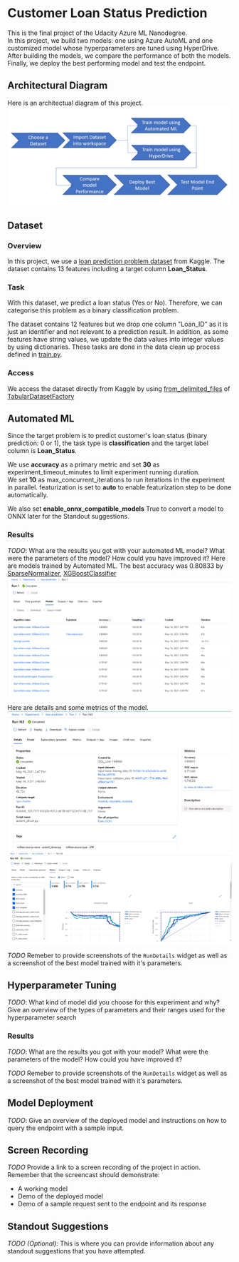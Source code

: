 # Customer Loan Status Prediction

This is the final project of the Udacity Azure ML Nanodegree.  
In this project, we build two models: one using Azure AutoML and one customized model whose hyperparameters are tuned using HyperDrive.  
After building the models, we compare the performance of both the models.  
Finally, we deploy the best performing model and test the endpoint.

## Architectural Diagram
Here is an architectual diagram of this project.
![Project Architectural Diagram](/starter_file/images/ProjectArchitecturalDiagram.PNG)

## Dataset

### Overview
In this project, we use a [loan prediction problem dataset](https://www.kaggle.com/altruistdelhite04/loan-prediction-problem-dataset) from Kaggle. The dataset contains 13 features including a target column **Loan_Status**.

### Task
With this dataset, we predict a loan status (Yes or No). Therefore, we can categorise this problem as a binary classification problem. 

The dataset contains 12 features but we drop one column "Loan_ID" as it is just an identifier and not relevant to a prediction result.
In addition, as some features have string values, we update the data values into integer values by using dictionaries.
These tasks are done in the data clean up process defined in [train.py](./train.py).

### Access
We access the dataset directly from Kaggle by using [from_delimited_files](https://docs.microsoft.com/en-us/python/api/azureml-core/azureml.data.dataset_factory.tabulardatasetfactory?view=azure-ml-py#from-delimited-files-path--validate-true--include-path-false--infer-column-types-true--set-column-types-none--separator------header-true--partition-format-none--support-multi-line-false--empty-as-string-false--encoding--utf8--) of [TabularDatasetFactory](https://docs.microsoft.com/en-us/python/api/azureml-core/azureml.data.dataset_factory.tabulardatasetfactory?view=azure-ml-py)

## Automated ML
Since the target problem is to predict customer's loan status (binary prediction: 0 or 1), the task type is **classification** and the target label column is **Loan_Status**.  

We use **accuracy** as a primary metric and set **30** as experiment_timeout_minutes to limit experiment running duration.  
We set **10** as max_concurrent_iterations to run iterations in the experiment in parallel. featurization is set to **auto** to enable featurization step to be done automatically.  

We also set **enable_onnx_compatible_models** True to convert a model to ONNX later for the Standout suggestions.

### Results
*TODO*: What are the results you got with your automated ML model? What were the parameters of the model? How could you have improved it?
Here are models trained by Automated ML. The best accuracy was 0.80833 by [SparseNormalizer](https://docs.microsoft.com/en-us/python/api/azureml-automl-runtime/azureml.automl.runtime.shared.model_wrappers.sparsenormalizer?view=azure-ml-py), [XGBoostClassifier](https://docs.microsoft.com/en-us/python/api/azureml-automl-runtime/azureml.automl.runtime.shared.model_wrappers.xgboostclassifier?view=azure-ml-py)
![Models trained by Automated ML](/starter_file/images/AutoML_Models.PNG)

Here are details and some metrics of the model.
![Details of the best model](/starter_file/images/AutoML_BestModelDetails.PNG)
![Details of the best model](/starter_file/images/AutoML_BestModelMetrics.PNG)

*TODO* Remeber to provide screenshots of the `RunDetails` widget as well as a screenshot of the best model trained with it's parameters.

## Hyperparameter Tuning
*TODO*: What kind of model did you choose for this experiment and why? Give an overview of the types of parameters and their ranges used for the hyperparameter search


### Results
*TODO*: What are the results you got with your model? What were the parameters of the model? How could you have improved it?

*TODO* Remeber to provide screenshots of the `RunDetails` widget as well as a screenshot of the best model trained with it's parameters.

## Model Deployment
*TODO*: Give an overview of the deployed model and instructions on how to query the endpoint with a sample input.

## Screen Recording
*TODO* Provide a link to a screen recording of the project in action. Remember that the screencast should demonstrate:
- A working model
- Demo of the deployed  model
- Demo of a sample request sent to the endpoint and its response

## Standout Suggestions
*TODO (Optional):* This is where you can provide information about any standout suggestions that you have attempted.

